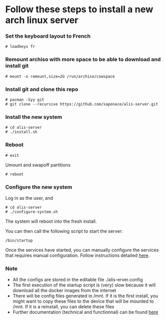 
# Follow these steps to install a new arch linux server

### Set the keyboard layout to French
```
# loadkeys fr
```


### Remount archiso with more space to be able to download and install git
```
# mount -o remount,size=2G /run/archiso/cowspace
```

### Install git and clone this repo
```
# pacman -Syy git
# git clone --recursive https://github.com/saponace/alis-server.git
```

### Install the new system
```
# cd alis-server
# ./install.sh
```

### Reboot
```
# exit
```
Umount and swapoff partitions
```
# reboot
```

### Configure the new system
Log in as the user, and
```
# cd alis-server
# ./configure-system.sh
```
The system will reboot into the fresh install.

You can then call the following script to start the server:
```
/bin/startup
```
Once the services have started, you can manually configure the services that requires manual configuration. Follow
instructions detailed [here](documentation/services-and-setup-instructions.md).


### Note
- All the configs are stored in the editable file ./alis-erver.config
- The first execution of the startup script is (very) slow because it will download all the docker images from the
  internet
- There will be config files generated in /mnt. If it is the first install, you might want to copy these files to the
  device that will be mounted to /mnt. If it is a reinstall, you can delete these files
- Further documentation (technical and functionnal) can be found [here](documentation/)
